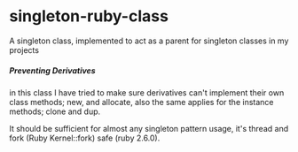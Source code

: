 # singleton-ruby-class
A singleton class, implemented to act as a parent for singleton classes in my projects

##### Preventing Derivatives
in this class I have tried to make sure derivatives can't implement their own class methods; new, and allocate, also the same applies for the instance methods; clone and dup.

It should be sufficient for almost any singleton pattern usage, it's thread and fork (Ruby Kernel::fork) safe (ruby 2.6.0).

